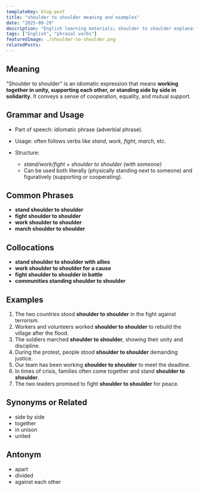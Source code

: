```yaml
---
templateKey: blog-post
title: "shoulder to shoulder meaning and examples"
date: "2025-09-29"
description: "English learning materials; shoulder to shoulder explanation."
tags: ["English", "phrasal verbs"]
featuredImage: ./shoulder-to-shoulder.png
relatedPosts:
---
```


## Meaning

"Shoulder to shoulder" is an idiomatic expression that means **working together in unity, supporting each other, or standing side by side in solidarity**. It conveys a sense of cooperation, equality, and mutual support.

## Grammar and Usage

- Part of speech: idiomatic phrase (adverbial phrase).
- Usage: often follows verbs like _stand_, _work_, _fight_, _march_, etc.
- Structure:

  - _stand/work/fight + shoulder to shoulder (with someone)_
  - Can be used both literally (physically standing next to someone) and figuratively (supporting or cooperating).

## Common Phrases

- **stand shoulder to shoulder**
- **fight shoulder to shoulder**
- **work shoulder to shoulder**
- **march shoulder to shoulder**

## Collocations

- **stand shoulder to shoulder with allies**
- **work shoulder to shoulder for a cause**
- **fight shoulder to shoulder in battle**
- **communities standing shoulder to shoulder**

## Examples

1. The two countries stood **shoulder to shoulder** in the fight against terrorism.
2. Workers and volunteers worked **shoulder to shoulder** to rebuild the village after the flood.
3. The soldiers marched **shoulder to shoulder**, showing their unity and discipline.
4. During the protest, people stood **shoulder to shoulder** demanding justice.
5. Our team has been working **shoulder to shoulder** to meet the deadline.
6. In times of crisis, families often come together and stand **shoulder to shoulder**.
7. The two leaders promised to fight **shoulder to shoulder** for peace.

## Synonyms or Related

- side by side
- together
- in unison
- united

## Antonym

- apart
- divided
- against each other
